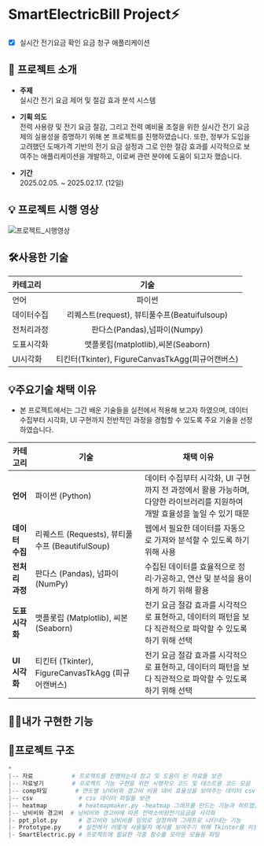 # SmartElectricBill Project⚡

- [x] 실시간 전기요금 확인 요금 청구 애플리케이션

## 📝 프로젝트 소개

* **주제**  
  실시간 전기 요금 제어 및 절감 효과 분석 시스템

* **기획 의도**  
  전력 사용량 및 전기 요금 절감, 그리고 전력 예비율 조절을 위한 실시간 전기 요금제의 실용성을 증명하기 위해 본 프로젝트를 진행하였습니다. 또한, 정부가 도입을 고려했던 도매가격 기반의 전기 요금 설정과 그로 인한 절감 효과를 시각적으로 보여주는 애플리케이션을 개발하고, 이로써 관련 분야에 도움이 되고자 했습니다.

* **기간**  
  2025.02.05. ~ 2025.02.17. (12일)

## 💡 프로젝트 시행 영상
![프로젝트_시행영상](https://github.com/user-attachments/assets/cd943d51-9e88-4c22-8aca-ea31d244ee69)

## 🛠️사용한 기술

|카테고리|기술|
|:-|:-:|
|언어|파이썬|
|데이터수집|리퀘스트(request), 뷰티풀수프(Beatuifulsoup)|
|전처리과정|판다스(Pandas),넘파이(Numpy)|
|도표시각화|맷플롯립(matplotlib),씨본(Seaborn)|
|UI시각화|티킨터(Tkinter), FigureCanvasTkAgg(피규어캔버스)|

## 💡주요기술 채택 이유
* 본 프로젝트에서는 그간 배운 기술들을 실전에서 적용해 보고자 하였으며, 데이터 수집부터 시각화, UI 구현까지 전반적인 과정을 경험할 수 있도록 주요 기술을 선정하였습니다.

| 카테고리     | 기술                                          | 채택 이유                                                                                             |
|--------------|-----------------------------------------------|------------------------------------------------------------------------------------------------------|
| **언어**     | 파이썬 (Python)                               | 데이터 수집부터 시각화, UI 구현까지 전 과정에서 활용 가능하며, 다양한 라이브러리를 지원하여 개발 효율성을 높일 수 있기 때문 |
| **데이터 수집** | 리퀘스트 (Requests), 뷰티풀수프 (BeautifulSoup) | 웹에서 필요한 데이터를 자동으로 가져와 분석할 수 있도록 하기 위해 사용                            |
| **전처리 과정** | 판다스 (Pandas), 넘파이 (NumPy)               | 수집된 데이터를 효율적으로 정리·가공하고, 연산 및 분석을 용이하게 하기 위해 활용                   |
| **도표 시각화** | 맷플롯립 (Matplotlib), 씨본 (Seaborn)         | 전기 요금 절감 효과를 시각적으로 표현하고, 데이터의 패턴을 보다 직관적으로 파악할 수 있도록 하기 위해 선택 |
| **UI 시각화**  | 티킨터 (Tkinter), FigureCanvasTkAgg (피규어캔버스) | 전기 요금 절감 효과를 시각적으로 표현하고, 데이터의 패턴을 보다 직관적으로 파악할 수 있도록 하기 위해 선택 |


## 🙋‍♂️내가 구현한 기능




## 🌲프로젝트 구조

```python
*
|-- 자료           # 프로젝트를 진행하는데 참고 및 도움이 된 자료들 보관
|-- 자료넣기        # 프로젝트 기능 구현을 위한 시행착오 코드 및 테스트용 코드 모음
|-- comp파일        # 연도별 낭비비와 경고비 비용 대비 효율성을 보여주는 데이터 csv파일 모음
|-- csv             # csv 데이터 파일들 보관
|-- heatmap         # heatmapmaker.py -heatmap 그래프를 만드는 기능과 히트맵필요한 csv파일
|-- 낭비비와 경고비  # 낭비비와 경고비에 따른 전력소비량전기요금을 시각화
|- ppt_plot.py      # 경고비와 낭비비를 임의로 설정하며 그래프로 나타내는 기능
|- Prototype.py     # 실전에서 어떻게 사용될지 예시를 보여주기 위해 Tkinter를 이용해 인터페이스를 구현함
|- SmartElectric.py # 프로젝트에 필요한 각종 함수를 모아둔 모듈용 파일
```
